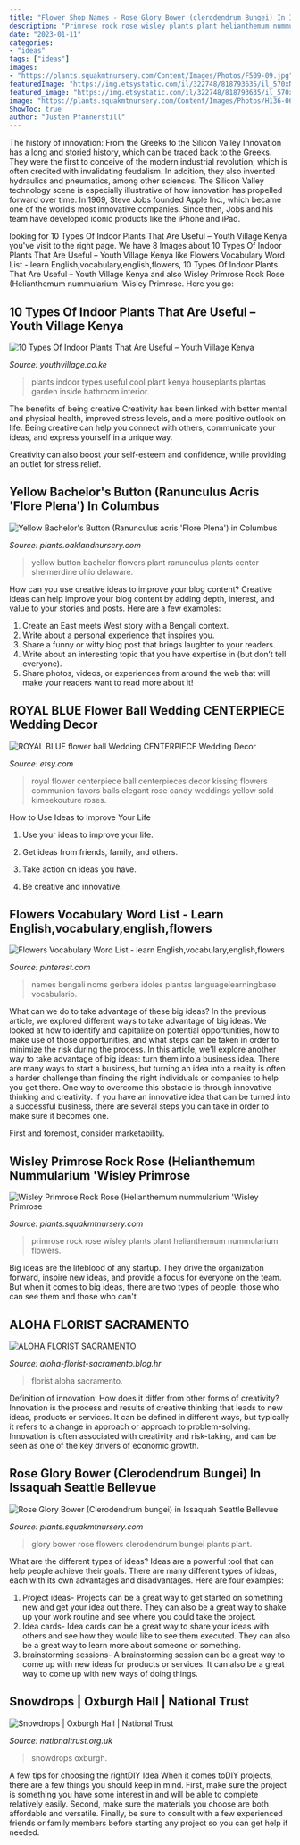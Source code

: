 ```yaml
---
title: "Flower Shop Names - Rose Glory Bower (clerodendrum Bungei) In Issaquah Seattle Bellevue"
description: "Primrose rock rose wisley plants plant helianthemum nummularium flowers"
date: "2023-01-11"
categories:
- "ideas"
tags: ["ideas"]
images:
- "https://plants.squakmtnursery.com/Content/Images/Photos/F509-09.jpg"
featuredImage: "https://img.etsystatic.com/il/322748/818793635/il_570xN.818793635_op2j.jpg?version=2"
featured_image: "https://img.etsystatic.com/il/322748/818793635/il_570xN.818793635_op2j.jpg?version=2"
image: "https://plants.squakmtnursery.com/Content/Images/Photos/H136-06.jpg"
ShowToc: true
author: "Justen Pfannerstill"
---
```



The history of innovation: From the Greeks to the Silicon Valley
Innovation has a long and storied history, which can be traced back to the Greeks. They were the first to conceive of the modern industrial revolution, which is often credited with invalidating feudalism. In addition, they also invented hydraulics and pneumatics, among other sciences.
The Silicon Valley technology scene is especially illustrative of how innovation has propelled forward over time. In 1969, Steve Jobs founded Apple Inc., which became one of the world’s most innovative companies. Since then, Jobs and his team have developed iconic products like the iPhone and iPad.

	

		
looking for 10 Types Of Indoor Plants That Are Useful – Youth Village Kenya you've visit to the right page. We have 8 Images about 10 Types Of Indoor Plants That Are Useful – Youth Village Kenya like Flowers Vocabulary Word List - learn English,vocabulary,english,flowers, 10 Types Of Indoor Plants That Are Useful – Youth Village Kenya and also Wisley Primrose Rock Rose (Helianthemum nummularium &#039;Wisley Primrose. Here you go:
		
    
## 10 Types Of Indoor Plants That Are Useful – Youth Village Kenya

<img loading=lazy src="https://secureservercdn.net/104.238.71.250/fcf.f5f.myftpupload.com/wp-content/uploads/97777513_163918485095066_2756790622261084160_n.jpg" onerror="this.onerror=null;this.src='https://tse4.mm.bing.net/th?id=OIP.q2V19JaKitvWJMLRSYlv5AHaM1&amp;pid=15.1';" alt="10 Types Of Indoor Plants That Are Useful – Youth Village Kenya">

_Source: youthvillage.co.ke_

>plants indoor types useful cool plant kenya houseplants plantas garden inside bathroom interior. 

	

The benefits of being creative
Creativity has been linked with better mental and physical health, improved stress levels, and a more positive outlook on life.
Being creative can help you connect with others, communicate your ideas, and express yourself in a unique way.

Creativity can also boost your self-esteem and confidence, while providing an outlet for stress relief.

    
## Yellow Bachelor&#039;s Button (Ranunculus Acris &#039;Flore Plena&#039;) In Columbus

<img loading=lazy src="https://plants.oaklandnursery.com/Content/Images/Photos/F063-18.jpg" onerror="this.onerror=null;this.src='https://tse2.mm.bing.net/th?id=OIP.WaD0vE7nan0uPHvRnUJKRAHaLK&amp;pid=15.1';" alt="Yellow Bachelor&#039;s Button (Ranunculus acris &#039;Flore Plena&#039;) in Columbus">

_Source: plants.oaklandnursery.com_

>yellow button bachelor flowers plant ranunculus plants center shelmerdine ohio delaware. 

	

How can you use creative ideas to improve your blog content?
Creative ideas can help improve your blog content by adding depth, interest, and value to your stories and posts. Here are a few examples:
1. Create an East meets West story with a Bengali context.
2. Write about a personal experience that inspires you.
3. Share a funny or witty blog post that brings laughter to your readers.
4. Write about an interesting topic that you have expertise in (but don’t tell everyone).  
5. Share photos, videos, or experiences from around the web that will make your readers want to read more about it!

    
## ROYAL BLUE Flower Ball Wedding CENTERPIECE Wedding Decor

<img loading=lazy src="https://img.etsystatic.com/il/322748/818793635/il_570xN.818793635_op2j.jpg?version=2" onerror="this.onerror=null;this.src='https://tse3.mm.bing.net/th?id=OIP.zFiNQIHcvcuspSL3MV_wKgHaNH&amp;pid=15.1';" alt="ROYAL BLUE flower ball Wedding CENTERPIECE Wedding Decor">

_Source: etsy.com_

>royal flower centerpiece ball centerpieces decor kissing flowers communion favors balls elegant rose candy weddings yellow sold kimeekouture roses. 

	

How to Use Ideas to Improve Your Life
1. Use your ideas to improve your life.
2. Get ideas from friends, family, and others.

3. Take action on ideas you have.

4. Be creative and innovative.

    
## Flowers Vocabulary Word List - Learn English,vocabulary,english,flowers

<img loading=lazy src="https://i.pinimg.com/736x/e0/35/df/e035dfb49c683267c429a563f6b24903.jpg" onerror="this.onerror=null;this.src='https://tse3.mm.bing.net/th?id=OIP.aYmxbi7Wn_eaMVbiGLkhNwHaL2&amp;pid=15.1';" alt="Flowers Vocabulary Word List - learn English,vocabulary,english,flowers">

_Source: pinterest.com_

>names bengali noms gerbera idoles plantas languagelearningbase vocabulario. 

	

What can we do to take advantage of these big ideas?
In the previous article, we explored different ways to take advantage of big ideas. We looked at how to identify and capitalize on potential opportunities, how to make use of those opportunities, and what steps can be taken in order to minimize the risk during the process. In this article, we'll explore another way to take advantage of big ideas: turn them into a business idea.
There are many ways to start a business, but turning an idea into a reality is often a harder challenge than finding the right individuals or companies to help you get there. One way to overcome this obstacle is through innovative thinking and creativity. If you have an innovative idea that can be turned into a successful business, there are several steps you can take in order to make sure it becomes one. 

First and foremost, consider marketability.

    
## Wisley Primrose Rock Rose (Helianthemum Nummularium &#039;Wisley Primrose

<img loading=lazy src="https://plants.squakmtnursery.com/Content/Images/Photos/F509-09.jpg" onerror="this.onerror=null;this.src='https://tse1.mm.bing.net/th?id=OIP.9qucnCKfws1EIZHr-oXX3gHaLI&amp;pid=15.1';" alt="Wisley Primrose Rock Rose (Helianthemum nummularium &#039;Wisley Primrose">

_Source: plants.squakmtnursery.com_

>primrose rock rose wisley plants plant helianthemum nummularium flowers. 

	

Big ideas are the lifeblood of any startup. They drive the organization forward, inspire new ideas, and provide a focus for everyone on the team. But when it comes to big ideas, there are two types of people: those who can see them and those who can't. 

    
## ALOHA FLORIST SACRAMENTO

<img loading=lazy src="http://bit.ly/pcAu5a" onerror="this.onerror=null;this.src='https://tse3.mm.bing.net/th?id=OIP.EzBhebizNEl-U1fLw8aUOQAAAA&amp;pid=15.1';" alt="ALOHA FLORIST SACRAMENTO">

_Source: aloha-florist-sacramento.blog.hr_

>florist aloha sacramento. 

	

Definition of innovation: How does it differ from other forms of creativity?
Innovation is the process and results of creative thinking that leads to new ideas, products or services. It can be defined in different ways, but typically it refers to a change in approach or approach to problem-solving. Innovation is often associated with creativity and risk-taking, and can be seen as one of the key drivers of economic growth.

    
## Rose Glory Bower (Clerodendrum Bungei) In Issaquah Seattle Bellevue

<img loading=lazy src="https://plants.squakmtnursery.com/Content/Images/Photos/H136-06.jpg" onerror="this.onerror=null;this.src='https://tse3.mm.bing.net/th?id=OIP.60JODu3XMhjVPssuDmUZyAHaLK&amp;pid=15.1';" alt="Rose Glory Bower (Clerodendrum bungei) in Issaquah Seattle Bellevue">

_Source: plants.squakmtnursery.com_

>glory bower rose flowers clerodendrum bungei plants plant. 

	

What are the different types of ideas?
Ideas are a powerful tool that can help people achieve their goals. There are many different types of ideas, each with its own advantages and disadvantages. Here are four examples: 
1. Project ideas- Projects can be a great way to get started on something new and get your idea out there. They can also be a great way to shake up your work routine and see where you could take the project. 
2. Idea cards- Idea cards can be a great way to share your ideas with others and see how they would like to see them executed. They can also be a great way to learn more about someone or something. 
3. brainstorming sessions- A brainstorming session can be a great way to come up with new ideas for products or services. It can also be a great way to come up with new ways of doing things.

    
## Snowdrops | Oxburgh Hall | National Trust

<img loading=lazy src="https://nt.global.ssl.fastly.net/images/1431886314425-resizednationaltrustimagesianward1382830.jpg?width=1920&amp;auto=webp&amp;crop=16:7" onerror="this.onerror=null;this.src='https://tse2.mm.bing.net/th?id=OIP.myAxq7Ce2D15YJ-UGl-05wHaDP&amp;pid=15.1';" alt="Snowdrops | Oxburgh Hall | National Trust">

_Source: nationaltrust.org.uk_

>snowdrops oxburgh. 

	

A few tips for choosing the rightDIY Idea
When it comes toDIY projects, there are a few things you should keep in mind. First, make sure the project is something you have some interest in and will be able to complete relatively easily. Second, make sure the materials you choose are both affordable and versatile. Finally, be sure to consult with a few experienced friends or family members before starting any project so you can get help if needed.

